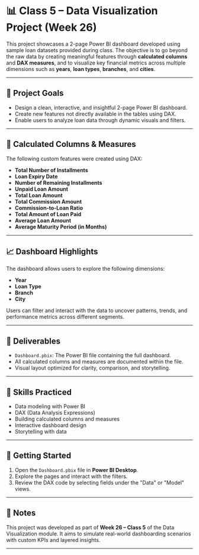 # 📊 Class 5 – Data Visualization Project (Week 26)

This project showcases a 2-page Power BI dashboard developed using sample loan datasets provided during class. The objective is to go beyond the raw data by creating meaningful features through **calculated columns** and **DAX measures**, and to visualize key financial metrics across multiple dimensions such as **years**, **loan types**, **branches**, and **cities**.

---

## 🎯 Project Goals

- Design a clean, interactive, and insightful 2-page Power BI dashboard.
- Create new features not directly available in the tables using DAX.
- Enable users to analyze loan data through dynamic visuals and filters.

---

## 🧮 Calculated Columns & Measures

The following custom features were created using DAX:

- **Total Number of Installments**
- **Loan Expiry Date**
- **Number of Remaining Installments**
- **Unpaid Loan Amount**
- **Total Loan Amount**
- **Total Commission Amount**
- **Commission-to-Loan Ratio**
- **Total Amount of Loan Paid**
- **Average Loan Amount**
- **Average Maturity Period (in Months)**

---

## 📈 Dashboard Highlights

The dashboard allows users to explore the following dimensions:

- **Year**  
- **Loan Type**  
- **Branch**  
- **City**  

Users can filter and interact with the data to uncover patterns, trends, and performance metrics across different segments.

---

## 📁 Deliverables

- `Dashboard.pbix`: The Power BI file containing the full dashboard.
- All calculated columns and measures are documented within the file.
- Visual layout optimized for clarity, comparison, and storytelling.

---

## 🧠 Skills Practiced

- Data modeling with Power BI
- DAX (Data Analysis Expressions)
- Building calculated columns and measures
- Interactive dashboard design
- Storytelling with data

---

## 🚀 Getting Started

1. Open the `Dashboard.pbix` file in **Power BI Desktop**.
2. Explore the pages and interact with the filters.
3. Review the DAX code by selecting fields under the "Data" or "Model" views.

---

## 📌 Notes

This project was developed as part of **Week 26 – Class 5** of the Data Visualization module. It aims to simulate real-world dashboarding scenarios with custom KPIs and layered insights.

---
